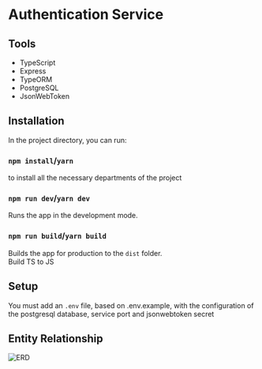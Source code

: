 # Authentication Service

## Tools
  * TypeScript
  * Express
  * TypeORM
  * PostgreSQL
  * JsonWebToken

## Installation
In the project directory, you can run:

### `npm install`/`yarn`

to install all the necessary departments of the project

### `npm run dev`/`yarn dev`

Runs the app in the development mode.

### `npm run build`/`yarn build`

Builds the app for production to the `dist` folder.\
Build TS to JS

## Setup
You must add an `.env` file, based on .env.example, with the configuration of the postgresql database, service port and jsonwebtoken secret
    
## Entity Relationship

![ERD](https://user-images.githubusercontent.com/45016362/201196197-f8152637-3f51-44fd-b56c-3db42c0e78ad.svg)
